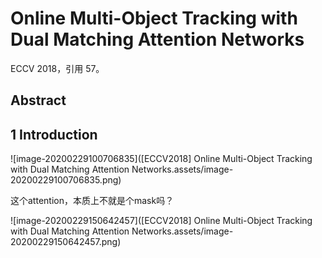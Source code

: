 # Online Multi-Object Tracking with Dual Matching Attention Networks

ECCV 2018，引用 57。

## Abstract

## 1 Introduction



![image-20200229100706835]([ECCV2018] Online Multi-Object Tracking with Dual Matching Attention Networks.assets/image-20200229100706835.png)

这个attention，本质上不就是个mask吗？

![image-20200229150642457]([ECCV2018] Online Multi-Object Tracking with Dual Matching Attention Networks.assets/image-20200229150642457.png)